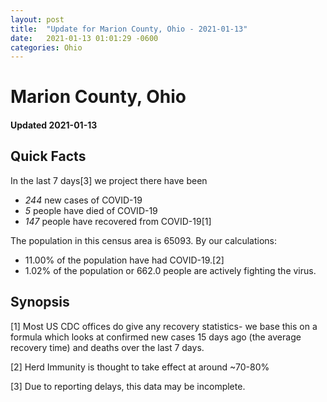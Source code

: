 ```yaml
---
layout: post
title:  "Update for Marion County, Ohio - 2021-01-13"
date:   2021-01-13 01:01:29 -0600
categories: Ohio
---
```


# Marion County, Ohio
#### Updated 2021-01-13

## Quick Facts

In the last 7 days[3] we project there have been
- *244* new cases of COVID-19
- *5* people have died of COVID-19
- *147* people have recovered from COVID-19[1]

The population in this census area is 65093. By our calculations:
- 11.00% of the population have had COVID-19.[2]
- 1.02% of the population or 662.0 people are actively fighting the virus.

## Synopsis




[1] Most US CDC offices do give any recovery statistics- we base this on a formula which looks at confirmed new cases
15 days ago (the average recovery time) and deaths over the last 7 days.

[2] Herd Immunity is thought to take effect at around ~70-80%

[3] Due to reporting delays, this data may be incomplete.
 
    